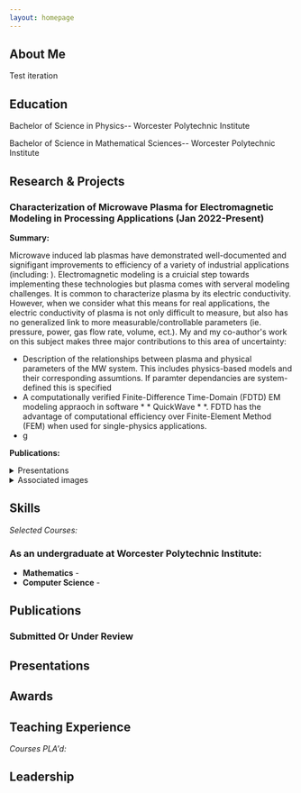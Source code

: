 ```yaml
---
layout: homepage
---
```


## About Me
Test iteration


## Education
Bachelor of Science in Physics-- Worcester Polytechnic Institute

Bachelor of Science in Mathematical Sciences-- Worcester Polytechnic Institute

## Research & Projects
### Characterization of Microwave Plasma for Electromagnetic Modeling in Processing Applications (Jan 2022-Present)
**Summary:** 

Microwave induced lab plasmas have demonstrated well-documented and signifigant improvements to efficiency of a variety of industrial applications (including: ). Electromagnetic modeling is a cruicial step towards implementing these technologies but plasma comes with serveral modeling challenges. It is common to characterize plasma by its electric conductivity. However, when we consider what this means for real applications, the electric conductivity of plasma is not only difficult to measure, but also has no generalized link to more measurable/controllable parameters (ie. pressure, power, gas flow rate, volume, ect.). My and my co-author's work on this subject makes three major contributions to this area of uncertainty:
- Description of the relationships between plasma and physical parameters of the MW system. This includes physics-based models and their corresponding assumtions. If paramter dependancies are system-defined this is specified 
- A computationally verified Finite-Difference Time-Domain (FDTD) EM modeling appraoch in software * * QuickWave * *. FDTD has the advantage of computational efficiency over Finite-Element Method (FEM) when used for single-physics applications. 
- g

**Publications:**

<details>
<summary>Presentations</summary>
- WPI Association for Women in Mathematics (AWM), Aug 27, 2023
 *Characterization of Microwave Plasma in Electromagnetic Modeling for Processing Applications*
Characterization of Microwave Plasma in Electromagnetic Modeling for Processing Applications
2023 WPI Undergraduate Research Showcase, Aug 3, 2023
*Invited: Characterization of Microwave Plasma in Electromagnetic Modeling for Processing Applications
University of Colorado Boulder—Electrical Engineering Department, July 2, 2023
Characterization of Microwave Plasma in Electromagnetic Modeling for Processing Applications
International Microwave Power Institute’s (IMPI’s) 57th Annual Microwave Power Symposium, Jun 29, 2023
Characterization of Microwave Plasma in Electromagnetic Modeling for Processing Applications
SAIREM- Microwave Plasma Generation, Feb 15, 2023
*Invited: Characterization of Microwave Plasma in Electromagnetic Modeling for Industrial Applications
Massachusetts College of Liberal Arts (MCLA), Dec 6, 2022
Machine-Learning Optimization of Microwave Plasma Parameters
WPI STAR & DraftKings Lightning Talks, Sep 21, 2022
Machine-Learning Optimization of Microwave Plasma Parameters
WPI Research Experience for Undergraduates (REU) Showcase, Aug 4, 2022

</details>

<details>
<summary>Associated images</summary>
</details>

## Skills


*Selected Courses:*

### As an undergraduate at Worcester Polytechnic Institute:

- **Mathematics** - 
- **Computer Science** -




## Publications



### Submitted Or Under Review


## Presentations


## Awards


## Teaching Experience

*Courses PLA'd:*



## Leadership
